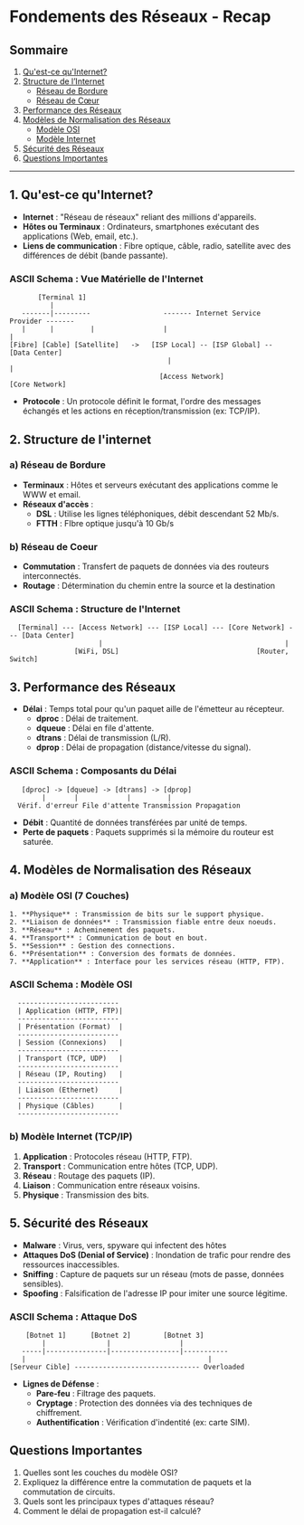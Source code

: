 # Fondements des Réseaux - Recap

## Sommaire
1. [Qu'est-ce qu'Internet?](#1-quest-ce-quinternet)
2. [Structure de l’Internet](#2-structure-de-linternet)
   - [Réseau de Bordure](#a-réseau-de-bordure)
   - [Réseau de Cœur](#b-réseau-de-cœur)
3. [Performance des Réseaux](#3-performance-des-réseaux)
4. [Modèles de Normalisation des Réseaux](#4-modèles-de-normalisation-des-réseaux)
   - [Modèle OSI](#a-modèle-osi-7-couches)
   - [Modèle Internet](#b-modèle-internet-tcpip)
5. [Sécurité des Réseaux](#5-sécurité-des-réseaux)
6. [Questions Importantes](#questions-importantes)

---


## 1. Qu'est-ce qu'Internet?

- **Internet** : "Réseau de réseaux" reliant des millions d'appareils.
- **Hôtes ou Terminaux** : Ordinateurs, smartphones exécutant des applications (Web, email, etc.).
- **Liens de communication** : Fibre optique, câble, radio, satellite avec des différences de débit (bande passante).

### ASCII Schema : Vue Matérielle de l'Internet

```plaintext
       [Terminal 1] 
          |
   -------|---------                  ------- Internet Service Provider -------
   |      |         |                 |                                         |
[Fibre] [Cable] [Satellite]   ->   [ISP Local] -- [ISP Global] -- [Data Center]
                                       |                                         |
                                     [Access Network]                   [Core Network]
```
- **Protocole** : Un protocole définit le format, l'ordre des messages échangés et les actions en réception/transmission (ex: TCP/IP).

## 2. Structure de l'internet

### a) Réseau de Bordure

- **Terminaux** :  Hôtes et serveurs exécutant des applications comme le WWW et email.
- **Réseaux d'accès** :
	- **DSL** : Utilise les lignes téléphoniques, débit descendant 52 Mb/s.
	- **FTTH** : FIbre optique jusqu'à 10 Gb/s

### b) Réseau de Coeur
- **Commutation** : Transfert de paquets de données via des routeurs interconnectés.
- **Routage** : Détermination du chemin entre la source et la destination

### ASCII Schema : Structure de l'Internet

```plaintext
  [Terminal] --- [Access Network] --- [ISP Local] --- [Core Network] --- [Data Center]
                      |                                             |
                [WiFi, DSL]                                  [Router, Switch]
```

## 3. Performance des Réseaux

- **Délai** : Temps total pour qu'un paquet aille de l'émetteur au récepteur.
	- **dproc** : Délai de traitement.
	- **dqueue** : Délai en file d'attente.
	- **dtrans** : Délai de transmission (L/R).
	- **dprop** : Délai de propagation (distance/vitesse du signal).

### ASCII Schema : Composants du Délai

```plaintext
   [dproc] -> [dqueue] -> [dtrans] -> [dprop]
        |       |            |         |
  Vérif. d'erreur File d'attente Transmission Propagation
```

- **Débit** : Quantité de données transférées par unité de temps.
- **Perte de paquets** : Paquets supprimés si la mémoire du routeur est saturée.


## 4. Modèles de Normalisation des Réseaux

### a) Modèle OSI (7 Couches)
	1. **Physique** : Transmission de bits sur le support physique.
	2. **Liaison de données** : Transmission fiable entre deux noeuds.
	3. **Réseau** : Acheminement des paquets.
	4. **Transport** : Communication de bout en bout.
	5. **Session** : Gestion des connections.
	6. **Présentation** : Conversion des formats de données.
	7. **Application** : Interface pour les services réseau (HTTP, FTP).

### ASCII Schema : Modèle OSI

```plaintext
  -------------------------
  | Application (HTTP, FTP)|
  -------------------------
  | Présentation (Format)  |
  -------------------------
  | Session (Connexions)   |
  -------------------------
  | Transport (TCP, UDP)   |
  -------------------------
  | Réseau (IP, Routing)   |
  -------------------------
  | Liaison (Ethernet)     |
  -------------------------
  | Physique (Câbles)      |
  -------------------------
```

### b) Modèle Internet (TCP/IP)
1. **Application** : Protocoles réseau (HTTP, FTP).
2. **Transport** : Communication entre hôtes (TCP, UDP).
3. **Réseau** : Routage des paquets (IP).
4. **Liaison** : Communication entre réseaux voisins.
5. **Physique** : Transmission des bits.

## 5. Sécurité des Réseaux

- **Malware** : Virus, vers, spyware qui infectent des hôtes
- **Attaques DoS (Denial of Service)** : Inondation de trafic pour rendre des ressources inaccessibles.
- **Sniffing** : Capture de paquets sur un réseau (mots de passe, données sensibles).
- **Spoofing** : Falsification de l'adresse IP pour imiter une source légitime.
### ASCII Schema : Attaque DoS

```plaintext
    [Botnet 1]      [Botnet 2]        [Botnet 3]     
        |               |                 |
   -----|---------------|-----------------|-----------
   |                                             |  
[Serveur Cible] ------------------------------- Overloaded 
```
- **Lignes de Défense** :
	- **Pare-feu** : Filtrage des paquets.
	- **Cryptage** : Protection des données via des techniques de chiffrement.
	- **Authentification** : Vérification d'indentité (ex: carte SIM).

## Questions Importantes

1. Quelles sont les couches du modèle OSI?
2. Expliquez la différence entre la commutation de paquets et la commutation de circuits.
3. Quels sont les principaux types d'attaques réseau?
4. Comment le délai de propagation est-il calculé?